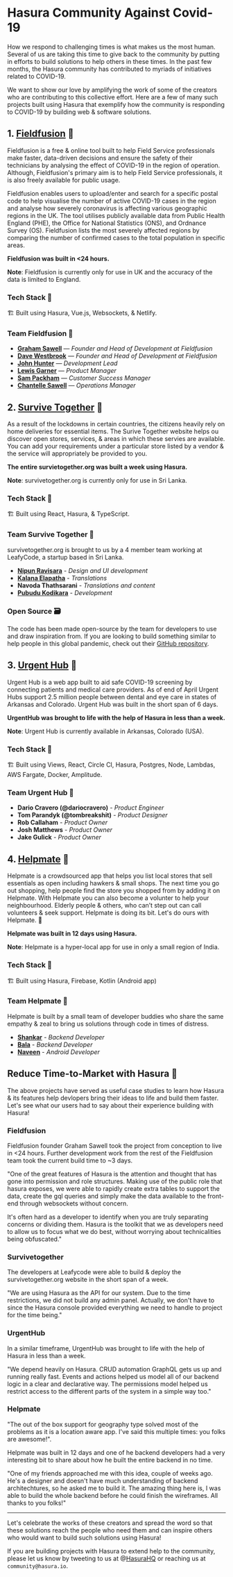 # Hasura Community Against Covid-19 

How we respond to challenging times is what makes us the most human. Several of us are taking this time to give back to the community by putting in efforts to build solutions to help others in these times. In the past few months, the Hasura community has contributed to myriads of initiatives related to COVID-19. 

We want to show our love by amplifying the work of some of the creators who are contributing to this collective effort. Here are a few of many such projects built using Hasura that exemplify how the community is responding to COVID-19 by building web & software solutions. 

## 1. [Fieldfusion](https://corona.fieldfusion.io/) 🔗

Fieldfusion is a free & online tool built to help Field Service professionals make faster, data-driven decisions and ensure the safety of their technicians by analysing the effect of COVID-19 in the region of operation. Although, Fieldfusion's primary aim is to help Field Service professionals, it is also freely available for public usage.

Fieldfusion enables users to upload/enter and search for a specific postal code to help visualise the number of active COVID-19 cases in the region and analyse how severely coronavirus is affecting various geographic regions in the UK. The tool utilises publicly available data from Public Health England (PHE), the Office for National Statistics (ONS), and Ordnance Survey (OS). Fieldfusion lists the most severely affected regions by comparing the number of confirmed cases to the total population in specific areas.

**Fieldfusion was built in <24 hours.**

**Note**: Fieldfusion is currently only for use in UK and the accuracy of the data is limited to England.
 

### Tech Stack 🥞

🏗 Built using Hasura, Vue.js, Websockets, & Netlify.


### Team Fieldfusion 💪

* **[Graham Sawell](https://www.linkedin.com/in/grahamsawell/)** — *Founder and Head of Development at Fieldfusion*
* **[Dave Westbrook](https://www.linkedin.com/in/david-westbrook-60742b3b/)** — *Founder and Head of Development at Fieldfusion*
* **[John Hunter](https://www.linkedin.com/in/john-hunter-1a4b65160/)** — *Development Lead*
* **[Lewis Garner](https://www.linkedin.com/in/lewis-garner-687586143/)** — *Product Manager*
* **[Sam Packham](https://www.linkedin.com/in/samuel-packham-883104195/)** — *Customer Success Manager*
* **[Chantelle Sawell](https://www.linkedin.com/in/chantelle-sawell-435272183/
)** — *Operations Manager*


## 2. [Survive Together](https://survivetogether.org/) 🔗

As a result of the lockdowns in certain countries, the citizens heavily rely on home deliveries for essential items. The Surive Together website helps ou discover open stores, services, & areas in which these servies are available. You can add your requirements under a particular store listed by a vendor & the service will appropriately be provided to you.

**The entire survietogether.org was built a week using Hasura.**

**Note**: survivetogether.org is currently only for use in Sri Lanka.


### Tech Stack 🥞

🏗 Built using React, Hasura, & TypeScript.


### Team Survive Together 💪

survivetogether.org is brought to us by a 4 member team working at LeafyCode, a startup based in Sri Lanka.

* **[Nipun Ravisara](https://github.com/RavisaraDev)** - *Design and UI development*
* **[Kalana Elapatha](https://github.com/kalanaelapatha)** - *Translations*
* **Navoda Thathsarani** - *Translations and content*
* **[Pubudu Kodikara](https://github.com/thpubs/)** - *Development*

### Open Source 🗃

The code has been made open-source by the team for developers to use and draw inspiration from. If you are looking to build something similar to help people in this global pandemic, check out their [GitHub repository](https://github.com/LeafyCode/survive-together-web).


## 3. [Urgent Hub](https://urgent-hub.com/) 🔗

Urgent Hub is a web app built to aid safe COVID-19 screening by connecting patients and medical care providers. As of end of April Urgent Hubs support 2.5 million people between dental and eye care in states of Arkansas and Colorado. Urgent Hub was built in the short span of 6 days.

**UrgentHub was brought to life with the help of Hasura in less than a week.**

**Note**: Urgent Hub is currently available in Arkansas, Colorado (USA).


### Tech Stack 🥞

🏗 Built using Views, React, Circle CI, Hasura, Postgres, Node, Lambdas, AWS Fargate, Docker, Amplitude.


### Team Urgent Hub 💪

* **Dario Cravero (@dariocravero)** - *Product Engineer*
* **Tom Parandyk (@tombreakshit)** - *Product Designer*
* **Rob Callaham** - *Product Owner*
* **Josh Matthews** - *Product Owner*
* **Jake Gulick** - *Product Owner*

## 4. [Helpmate](https://play.google.com/store/apps/details?id=storesOpenIn.com) 🔗


Helpmate is a crowdsourced app that helps you list local stores that sell essentials as open including hawkers & small shops. The next time you go out shopping, help people find the store you shopped from by adding it on Helpmate. With Helpmate you can also become a volunter to help your neighbourhood. Elderly people & others, who can’t step out can call volunteers & seek support. Helpmate is doing its bit. Let's do ours with Helpmate. 💜

**Helpmate was built in 12 days using Hasura.**

**Note**: Helpmate is a hyper-local app for use in only a small region of India.

### Tech Stack 🥞

🏗 Built using Hasura, Firebase, Kotlin (Android app)

### Team Helpmate 💪

Helpmate is built by a small team of developer buddies who share the same empathy & zeal to bring us solutions through code in times of distress.

* **[Shankar](https://twitter.com/i_shankar)** - *Backend Developer*
* **[Bala](https://twitter.com/BalakrishnanPT)** - *Backend Developer*
* **[Naveen](https://twitter.com/NorthJaw)** - *Android Developer*

## Reduce Time-to-Market with Hasura 🚀

The above projects have served as useful case studies to learn how Hasura & its features help devlopers bring their ideas to life and build them faster. Let's see what our users had to say about their experience building with Hasura! 

### Fieldfusion 

Fieldfusion founder Graham Sawell took the project from conception to live in <24 hours. Further development work from the rest of the Fieldfusion team took the current build time to ~3 days.

"One of the great features of Hasura is the attention and thought that has gone into permission and role structures. Making use of the public role that hasura exposes, we were able to rapidly create extra tables to support the data, create the gql queries and simply make the data available to the front-end through websockets without concern.

It's often hard as a developer to identify when you are truly separating concerns or dividing them. Hasura is the toolkit that we as developers need to allow us to focus what we do best, without worrying about technicalities being obfuscated."

### Survivetogether

The developers at Leafycode were able to build & deploy the survivetogether.org website in the short span of a week.

"We are using Hasura as the API for our system. Due to the time restrictions, we did not build any admin panel. Actually, we don't have to since the Hasura console provided everything we need to handle to project for the time being."

### UrgentHub

In a similar timeframe, UrgentHub was brought to life with the help of Hasura in less than a week.

"We depend heavily on Hasura. CRUD automation GraphQL gets us up and running really fast. Events and actions helped us model all of our backend logic in a clear and declarative way. The permissions model helped us restrict access to the different parts of the system in a simple way too."

### Helpmate

"The out of the box support for geography type solved most of the problems as it is a location aware app. I've said this multiple times: you folks are awesome!".

Helpmate was built in 12 days and one of he backend developers had a very interesting bit to share about how he built the entire backend in no time.

"One of my friends approached me with this idea, couple of weeks ago. He's a designer and doesn't have much understanding of backend architechtures, so he asked me to build it. The amazing thing here is,  I was able to build the whole backend before he could finish the wireframes. All thanks to you folks!"

___________________________________________________________________________________________________________

Let's celebrate the works of these creators and spread the word so that these solutions reach the people who need them and can inspire others who would want to build such solutions using Hasura! 

If you are building projects with Hasura to extend help to the community, please let us know by tweeting to us at @[HasuraHQ](https://twitter.com/HasuraHQ) or reaching us at `community@hasura.io`.
